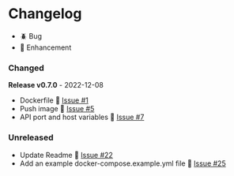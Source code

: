 # Changelog

- 🪲 Bug
- 🎈 Enhancement

### Changed
**Release v0.7.0** - 2022-12-08
- Dockerfile 🎈 [Issue #1](https://github.com/joegasewicz/geolocations-api/issues/1)
- Push image 🎈 [Issue #5](https://github.com/joegasewicz/geolocations-api/issues/5)
- API port and host variables 🎈 [Issue #7](https://github.com/joegasewicz/geolocations-api/issues/7)

### Unreleased

- Update Readme 🎈 [Issue #22](https://github.com/joegasewicz/geolocations-api/issues22)
- Add an example docker-compose.example.yml file 🎈 [Issue #25](https://github.com/joegasewicz/geolocations-api/issues25)

